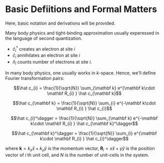 # Basic Defiitions and Formal Matters

Here, basic notation and derivations will be provided.

Many body physics and tight-binding approximation usually experessed in the language of second quantization.

* $\hat c_{i}^\dagger$ creates an electron at site $i$
* $\hat c_{i}$ annihilates an electron at site $i$
* $\hat n_{i}$ counts number of electrons at site $i$.

In many body physics, one usually works in $k$-space. Hence, we'll define Fourier transformation pairs:

$$\hat c_{i} = \frac{1}{\sqrt{N}} \sum_{\mathbf k} e^{\mathbf k\cdot \mathbf R_{i} } \hat c_{\mathbf k}$$

$$\hat c_{\mathbf k} = \frac{1}{\sqrt{N}} \sum_{i} e^{-\mathbf k\cdot \mathbf R_{i} } \hat c_{i}$$

$$\hat c_{i}^\dagger = \frac{1}{\sqrt{N}} \sum_{\mathbf k} e^{-\mathbf k\cdot \mathbf R_{i} } \hat c_{\mathbf k}^\dagger$$

$$\hat c_{\mathbf k}^\dagger = \frac{1}{\sqrt{N}} \sum_{i} e^{\mathbf k\cdot \mathbf R_{i} } \hat c_{i}^\dagger$$

where $\mathbf k = k_x \hat x + k_y \hat y$ is the momentum vector, $\mathbf R_i = x \hat x + y \hat y$ is the position vector of *i* th unit cell, and $N$ is the number of unit-cells in the system.

